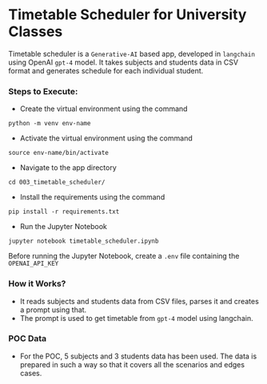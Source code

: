 # Timetable Scheduler for University Classes

Timetable scheduler is a `Generative-AI` based app, developed in `langchain` using OpenAI `gpt-4` model. It takes
subjects and students data in CSV format and generates schedule for each individual student.

### Steps to Execute:

- Create the virtual environment using the command

`python -m venv env-name`

- Activate the virtual environment using the command

`source env-name/bin/activate`

- Navigate to the app directory

`cd 003_timetable_scheduler/`

- Install the requirements using the command

`pip install -r requirements.txt`

- Run the Jupyter Notebook

`jupyter notebook timetable_scheduler.ipynb`

Before running the Jupyter Notebook, create a `.env` file containing the `OPENAI_API_KEY`

### How it Works?

- It reads subjects and students data from CSV files, parses it and creates a prompt using that.
- The prompt is used to get timetable from `gpt-4` model using langchain.

### POC Data

- For the POC, 5 subjects and 3 students data has been used. The data is prepared in such a way so that it covers all
  the scenarios and edges cases.
